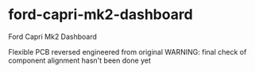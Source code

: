# ford-capri-mk2-dashboard
Ford Capri Mk2 Dashboard

Flexible PCB reversed engineered from original
WARNING: final check of component alignment hasn't been done yet

